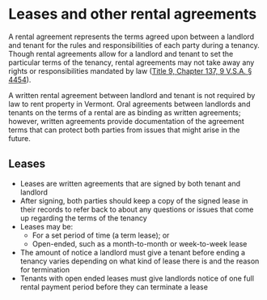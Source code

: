 Leases and other rental agreements
==================================

A rental agreement represents the terms agreed upon between a landlord and tenant for the rules and responsibilities of each party during a tenancy. Though rental agreements allow for a landlord and tenant to set the particular terms of the tenancy, rental agreements may not take away any rights or responsibilities mandated by law ([Title 9, Chapter 137, 9 V.S.A. § 4454](http://legislature.vermont.gov/statutes/section/09/137/04454)).

A written rental agreement between landlord and tenant is not required by law to rent property in Vermont. Oral agreements between landlords and tenants on the terms of a rental are as binding as written agreements; however, written agreements provide documentation of the agreement terms that can protect both parties from issues that might arise in the future.

Leases
------

*   Leases are written agreements that are signed by both tenant and landlord
*   After signing, both parties should keep a copy of the signed lease in their records to refer back to about any questions or issues that come up regarding the terms of the tenancy
*   Leases may be:
    *   For a set period of time (a term lease); or
    *   Open-ended, such as a month-to-month or week-to-week lease
*   The amount of notice a landlord must give a tenant before ending a tenancy varies depending on what kind of lease there is and the reason for termination
*   Tenants with open ended leases must give landlords notice of one full rental payment period before they can terminate a lease
